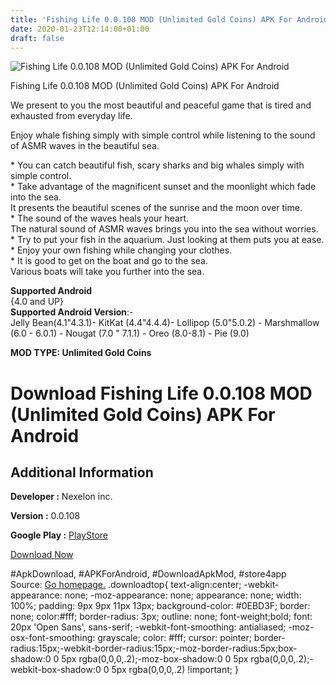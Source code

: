 ```yaml
---
title: 'Fishing Life 0.0.108 MOD (Unlimited Gold Coins) APK For Android'
date: 2020-01-23T12:14:00+01:00
draft: false
---
```


![Fishing Life 0.0.108 MOD (Unlimited Gold Coins) APK For Android](https://i2.wp.com/apkhome.net/wp-content/uploads/2020/01/Fishing-Life-0.0.108-MOD-Unlimited-Gold-Coins.png "Fishing Life 0.0.108 MOD (Unlimited Gold Coins) APK For Android")

  

Fishing Life 0.0.108 MOD (Unlimited Gold Coins) APK For Android

We present to you the most beautiful and peaceful game that is tired and exhausted from everyday life.

Enjoy whale fishing simply with simple control while listening to the sound of ASMR waves in the beautiful sea.

\* You can catch beautiful fish, scary sharks and big whales simply with simple control.  
\* Take advantage of the magnificent sunset and the moonlight which fade into the sea.  
It presents the beautiful scenes of the sunrise and the moon over time.  
\* The sound of the waves heals your heart.  
The natural sound of ASMR waves brings you into the sea without worries.  
\* Try to put your fish in the aquarium. Just looking at them puts you at ease.  
\* Enjoy your own fishing while changing your clothes.  
\* It is good to get on the boat and go to the sea.  
Various boats will take you further into the sea.

**Supported Android**  
{4.0 and UP}  
**Supported Android Version**:-  
Jelly Bean(4.1"4.3.1)- KitKat (4.4"4.4.4)- Lollipop (5.0"5.0.2) - Marshmallow (6.0 - 6.0.1) - Nougat (7.0 " 7.1.1) - Oreo (8.0-8.1) - Pie (9.0)

**MOD TYPE: Unlimited Gold Coins**

Download Fishing Life 0.0.108 MOD (Unlimited Gold Coins) APK For Android
========================================================================

Additional Information
----------------------

**Developer :** Nexelon inc.

**Version :** 0.0.108

**Google Play :** [PlayStore](https://play.google.com/store/apps/details?id=com.nexelon.fishinglife)

  

[Download Now](https://store4app.co/post/fishing-life-0-0-108-mod-unlimited-gold-coins-apk-for-android_1579777326)

  
#ApkDownload, #APKForAndroid, #DownloadApkMod, #store4app  
Source: [Go homepage.](https://store4app.co/post/fishing-life-0-0-108-mod-unlimited-gold-coins-apk-for-android_1579777326) .downloadtop{ text-align:center; -webkit-appearance: none; -moz-appearance: none; appearance: none; width: 100%; padding: 9px 9px 11px 13px; background-color: #0EBD3F; border: none; color:#fff; border-radius: 3px; outline: none; font-weight;bold; font: 20px 'Open Sans', sans-serif; -webkit-font-smoothing: antialiased; -moz-osx-font-smoothing: grayscale; color: #fff; cursor: pointer; border-radius:15px;-webkit-border-radius:15px;-moz-border-radius:5px;box-shadow:0 0 5px rgba(0,0,0,.2);-moz-box-shadow:0 0 5px rgba(0,0,0,.2);-webkit-box-shadow:0 0 5px rgba(0,0,0,.2) !important; }